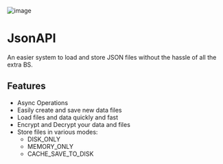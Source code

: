 ![image](https://github.com/InfestedStudios/JsonAPI/assets/42579059/d1bb36ca-3b5f-41c1-b40a-423f8519dad4)

# JsonAPI
An easier system to load and store JSON files without the hassle of all the extra BS.



## Features

- Async Operations
- Easily create and save new data files
- Load files and data quickly and fast
- Encrypt and Decrypt your data and files
- Store files in various modes:
  - DISK_ONLY
  - MEMORY_ONLY
  - CACHE_SAVE_TO_DISK

